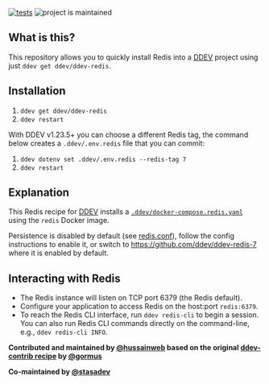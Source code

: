 [![tests](https://github.com/ddev/ddev-redis/actions/workflows/tests.yml/badge.svg)](https://github.com/ddev/ddev-redis/actions/workflows/tests.yml) ![project is maintained](https://img.shields.io/maintenance/yes/2024.svg)

## What is this?

This repository allows you to quickly install Redis into a [DDEV](https://ddev.readthedocs.io) project using just `ddev get ddev/ddev-redis`.

## Installation

1. `ddev get ddev/ddev-redis`
2. `ddev restart`

With DDEV v1.23.5+ you can choose a different Redis tag, the command below creates a `.ddev/.env.redis` file that you can commit:

1. `ddev dotenv set .ddev/.env.redis --redis-tag 7`
2. `ddev restart`

## Explanation

This Redis recipe for [DDEV](https://ddev.readthedocs.io) installs a [`.ddev/docker-compose.redis.yaml`](docker-compose.redis.yaml) using the `redis` Docker image.

Persistence is disabled by default (see [redis.conf](./redis/redis.conf)), follow the config instructions to enable it, or switch to https://github.com/ddev/ddev-redis-7 where it is enabled by default.

## Interacting with Redis

* The Redis instance will listen on TCP port 6379 (the Redis default).
* Configure your application to access Redis on the host:port `redis:6379`.
* To reach the Redis CLI interface, run `ddev redis-cli` to begin a session. You can also run Redis CLI commands directly on the command-line, e.g., `ddev redis-cli INFO`.

**Contributed and maintained by [@hussainweb](https://github.com/hussainweb) based on the original [ddev-contrib recipe](https://github.com/ddev/ddev-contrib/tree/master/docker-compose-services/redis) by [@gormus](https://github.com/gormus)**

**Co-maintained by [@stasadev](https://github.com/stasadev)**
